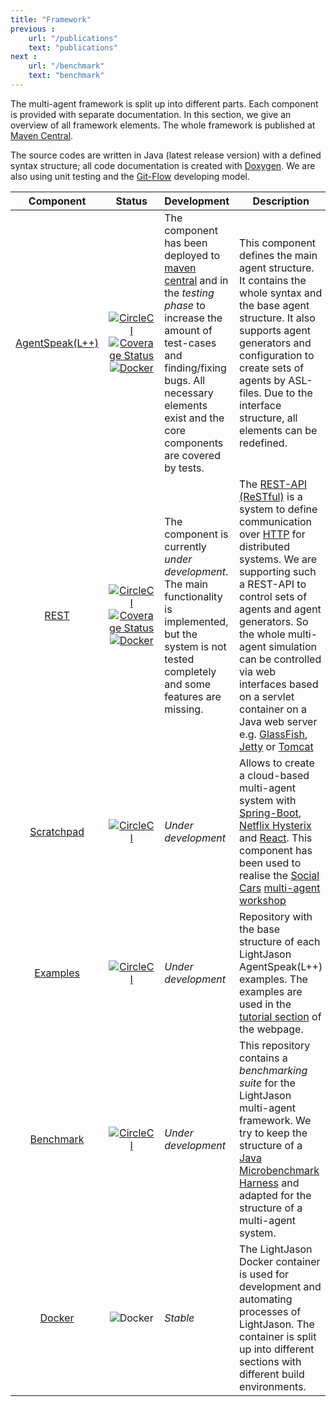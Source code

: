 ```yaml
---
title: "Framework"
previous :
    url: "/publications"
    text: "publications"
next :
    url: "/benchmark"
    text: "benchmark"
---
```


The multi-agent framework is split up into different parts. Each component is provided with separate documentation. In this section, we give an overview of all framework elements.<!--more--> The whole framework is published at [Maven Central](http://mvnrepository.com).

The source codes are written in Java (latest release version) with a defined syntax structure; all code documentation is created with [Doxygen](http://www.doxygen.org). We are also using unit testing and the [Git-Flow](http://nvie.com/posts/a-successful-git-branching-model/) developing model.


|  __Component__  | __Status__ | __Development__ | __Description__ |
|:---------------:|:----------:|-----------------|-----------------|
| [AgentSpeak(L++)](agentspeak) | [![CircleCI](https://img.shields.io/circleci/project/github/LightJason/AgentSpeak.svg)](https://circleci.com/gh/LightJason/AgentSpeak) <br/> [![Coverage Status](https://img.shields.io/coveralls/github/LightJason/AgentSpeak.svg)](https://coveralls.io/github/LightJason/AgentSpeak?branch=master) <br/> [![Docker](https://img.shields.io/docker/build/lightjason/agentspeak.svg)](https://hub.docker.com/r/lightjason/agentspeak/) | The component has been deployed to [maven central](http://search.maven.org/#search%7Cga%7C1%7Ca%3A%22agentspeak%22%20g%3A%22org.lightjason%22) and in the _testing phase_ to increase the amount of test-cases and finding/fixing  bugs. All necessary elements exist and the core components are covered by tests. | This component defines the main agent structure. It contains the whole syntax and the base agent structure. It also supports agent generators and configuration to create sets of agents by ASL-files. Due to the interface structure, all elements can be redefined. |
| [REST](https://github.com/LightJason/REST) | [![CircleCI](https://img.shields.io/circleci/project/github/LightJason/REST.svg)](https://circleci.com/gh/LightJason/REST) <br/> [![Coverage Status](https://img.shields.io/coveralls/github/LightJason/REST.svg)](https://coveralls.io/github/LightJason/REST?branch=master) <br/> [![Docker](https://img.shields.io/docker/build/lightjason/rest.svg)](https://hub.docker.com/r/lightjason/rest/) | The component is currently _under development_. The main functionality is implemented, but the system is not tested completely and some features are missing. | The [REST-API (ReSTful)](https://en.wikipedia.org/wiki/Representational_state_transfer) is a system to define communication over [HTTP](https://en.wikipedia.org/wiki/Hypertext_Transfer_Protocol) for distributed systems. We are supporting such a REST-API to control sets of agents and agent generators. So the whole multi-agent simulation can be controlled via web interfaces based on a servlet container on a Java web server e.g. [GlassFish](https://en.wikipedia.org/wiki/GlassFish), [Jetty](https://en.wikipedia.org/wiki/Jetty_(web_server)) or [Tomcat](https://en.wikipedia.org/wiki/Apache_Tomcat) |
| [Scratchpad](https://github.com/LightJason/Scratchpad) | [![CircleCI](https://img.shields.io/circleci/project/github/LightJason/Scratchpad.svg)](https://circleci.com/gh/LightJason/Scratchpad) | _Under development_ | Allows to create a cloud-based multi-agent system with [Spring-Boot](https://projects.spring.io/spring-boot/), [Netflix Hysterix](https://github.com/Netflix/Hystrix) and [React](https://reactjs.org/). This component has been used to realise the [Social Cars](https://socialcars.org) [multi-agent workshop](https://lightjason.github.io/news/2017-09-workshop/) |
| [Examples](https://github.com/LightJason/Examples) | [![CircleCI](https://img.shields.io/circleci/project/github/LightJason/Examples.svg)](https://circleci.com/gh/LightJason/Examples) | _Under development_ | Repository with the base structure of each LightJason AgentSpeak(L++) examples. The examples are used in the [tutorial section](http://lightjason.org/tutorials) of the webpage. |
| [Benchmark](https://github.com/LightJason/Benchmark) | [![CircleCI](https://img.shields.io/circleci/project/github/LightJason/Benchmark.svg)](https://circleci.com/gh/LightJason/Benchmark) | _Under development_ | This repository contains a _benchmarking suite_ for the LightJason multi-agent framework. We try to keep the structure of a [Java Microbenchmark Harness](http://openjdk.java.net/projects/code-tools/jmh/) and adapted for the structure of a multi-agent system. |
| [Docker](https://github.com/LightJason/Docker) | ![Docker](https://img.shields.io/docker/build/lightjason/docker.svg) | _Stable_ | The LightJason Docker container is used for development and automating processes of LightJason. The container is split up into different sections with different build environments. |
